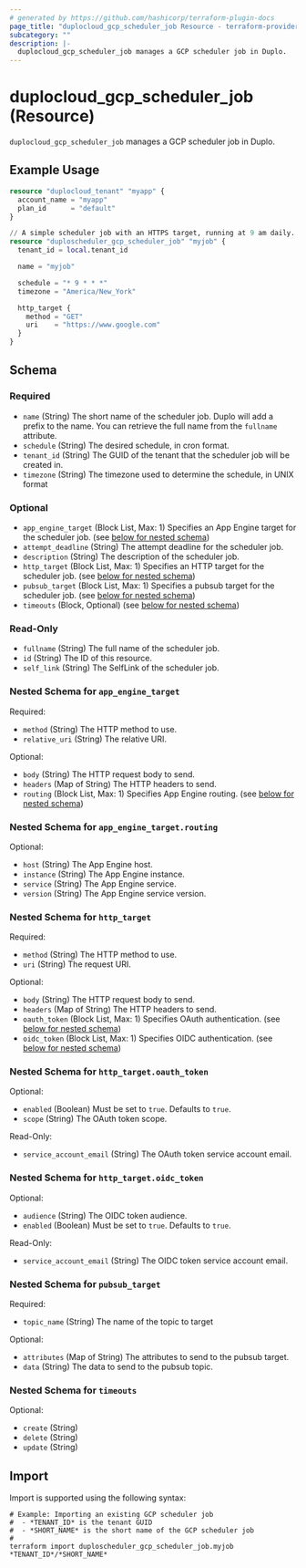 ```yaml
---
# generated by https://github.com/hashicorp/terraform-plugin-docs
page_title: "duplocloud_gcp_scheduler_job Resource - terraform-provider-duplocloud"
subcategory: ""
description: |-
  duplocloud_gcp_scheduler_job manages a GCP scheduler job in Duplo.
---
```


# duplocloud_gcp_scheduler_job (Resource)

`duplocloud_gcp_scheduler_job` manages a GCP scheduler job in Duplo.

## Example Usage

```terraform
resource "duplocloud_tenant" "myapp" {
  account_name = "myapp"
  plan_id      = "default"
}

// A simple scheduler job with an HTTPS target, running at 9 am daily.
resource "duploscheduler_gcp_scheduler_job" "myjob" {
  tenant_id = local.tenant_id

  name = "myjob"

  schedule = "* 9 * * *"
  timezone = "America/New_York"

  http_target {
    method = "GET"
    uri    = "https://www.google.com"
  }
}
```

<!-- schema generated by tfplugindocs -->
## Schema

### Required

- `name` (String) The short name of the scheduler job.  Duplo will add a prefix to the name.  You can retrieve the full name from the `fullname` attribute.
- `schedule` (String) The desired schedule, in cron format.
- `tenant_id` (String) The GUID of the tenant that the scheduler job will be created in.
- `timezone` (String) The timezone used to determine the schedule, in UNIX format

### Optional

- `app_engine_target` (Block List, Max: 1) Specifies an App Engine target for the scheduler job. (see [below for nested schema](#nestedblock--app_engine_target))
- `attempt_deadline` (String) The attempt deadline for the scheduler job.
- `description` (String) The description of the scheduler job.
- `http_target` (Block List, Max: 1) Specifies an HTTP target for the scheduler job. (see [below for nested schema](#nestedblock--http_target))
- `pubsub_target` (Block List, Max: 1) Specifies a pubsub target for the scheduler job. (see [below for nested schema](#nestedblock--pubsub_target))
- `timeouts` (Block, Optional) (see [below for nested schema](#nestedblock--timeouts))

### Read-Only

- `fullname` (String) The full name of the scheduler job.
- `id` (String) The ID of this resource.
- `self_link` (String) The SelfLink of the scheduler job.

<a id="nestedblock--app_engine_target"></a>
### Nested Schema for `app_engine_target`

Required:

- `method` (String) The HTTP method to use.
- `relative_uri` (String) The relative URI.

Optional:

- `body` (String) The HTTP request body to send.
- `headers` (Map of String) The HTTP headers to send.
- `routing` (Block List, Max: 1) Specifies App Engine routing. (see [below for nested schema](#nestedblock--app_engine_target--routing))

<a id="nestedblock--app_engine_target--routing"></a>
### Nested Schema for `app_engine_target.routing`

Optional:

- `host` (String) The App Engine host.
- `instance` (String) The App Engine instance.
- `service` (String) The App Engine service.
- `version` (String) The App Engine service version.



<a id="nestedblock--http_target"></a>
### Nested Schema for `http_target`

Required:

- `method` (String) The HTTP method to use.
- `uri` (String) The request URI.

Optional:

- `body` (String) The HTTP request body to send.
- `headers` (Map of String) The HTTP headers to send.
- `oauth_token` (Block List, Max: 1) Specifies OAuth authentication. (see [below for nested schema](#nestedblock--http_target--oauth_token))
- `oidc_token` (Block List, Max: 1) Specifies OIDC authentication. (see [below for nested schema](#nestedblock--http_target--oidc_token))

<a id="nestedblock--http_target--oauth_token"></a>
### Nested Schema for `http_target.oauth_token`

Optional:

- `enabled` (Boolean) Must be set to `true`. Defaults to `true`.
- `scope` (String) The OAuth token scope.

Read-Only:

- `service_account_email` (String) The OAuth token service account email.


<a id="nestedblock--http_target--oidc_token"></a>
### Nested Schema for `http_target.oidc_token`

Optional:

- `audience` (String) The OIDC token audience.
- `enabled` (Boolean) Must be set to `true`. Defaults to `true`.

Read-Only:

- `service_account_email` (String) The OIDC token service account email.



<a id="nestedblock--pubsub_target"></a>
### Nested Schema for `pubsub_target`

Required:

- `topic_name` (String) The name of the topic to target

Optional:

- `attributes` (Map of String) The attributes to send to the pubsub target.
- `data` (String) The data to send to the pubsub topic.


<a id="nestedblock--timeouts"></a>
### Nested Schema for `timeouts`

Optional:

- `create` (String)
- `delete` (String)
- `update` (String)

## Import

Import is supported using the following syntax:

```shell
# Example: Importing an existing GCP scheduler job
#  - *TENANT_ID* is the tenant GUID
#  - *SHORT_NAME* is the short name of the GCP scheduler job
#
terraform import duploscheduler_gcp_scheduler_job.myjob *TENANT_ID*/*SHORT_NAME*
```

